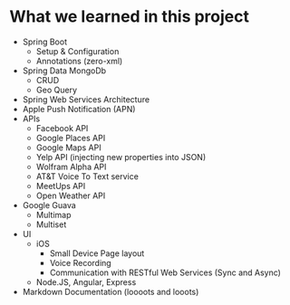 What we learned in this project
==============================

- Spring Boot
  - Setup & Configuration
  - Annotations (zero-xml)
- Spring Data MongoDb
  - CRUD
  - Geo Query
- Spring Web Services Architecture
- Apple Push Notification (APN)
- APIs
  - Facebook API
  - Google Places API
  - Google Maps API
  - Yelp API (injecting new properties into JSON)
  - Wolfram Alpha API
  - AT&T Voice To Text service
  - MeetUps API
  - Open Weather API
- Google Guava
  - Multimap
  - Multiset
- UI
  - iOS
    - Small Device Page layout
    - Voice Recording
    - Communication with RESTful Web Services (Sync and Async)
  - Node.JS, Angular, Express
- Markdown Documentation (loooots and looots)



